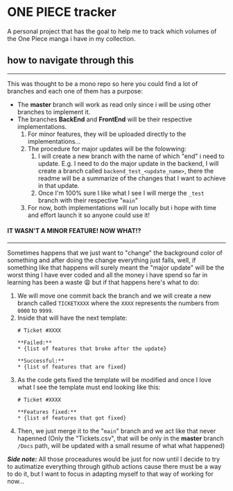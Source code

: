 # ONE PIECE tracker

A personal project that has the  goal to help me to track which volumes of the One Piece manga i have in my collection.

## how to navigate through this
---
This was thought to be a mono repo so here you could find a lot of branches and each one of them has a purpose:

* The **master** branch will work as read only since i will be using other branches to implement it.
* The branches **BackEnd** and **FrontEnd** will be their respective implementations.
    1. For minor features, they will be uploaded directly to the implementations...
    2. The procedure for major updates will be the folowwing:
        1. I will create a new branch with the name of which "end" i need to update. E.g. I need to do the major update in the backend, I will create a branch called `backend_test_<update_name>`, there the readme will be a summarize of the changes that I want to achieve in that update.
        2. Once I'm 100% sure I like what I see I will merge the `_test` branch with their respective "`main`"
    3. For now, both implementations will run locally but i hope with time and effort launch it so anyone could use it!

#### IT WASN'T A MINOR FEATURE! NOW WHAT!?
---
Sometimes happens that we just want to "change" the background color of something and after doing the change everything just falls, well, if something like that happens will surely meant the "major update" will be the worst thing I have ever coded and all the money i have spend so far in learning has been a waste :weary: but if that happens here's what to do:
1. We will move one commit back the branch and we will create a new branch called `TICKETXXXX` where the `XXXX` represents the numbers from `0000` to `9999`.
2. Inside that will have the next template:
    ```
    # Ticket #XXXX

    **Failed:**
    * {list of features that broke after the update}

    **Successful:**
    * {list of features that are fixed}
    ```
3. As the code gets fixed the template will be modified and once I love what I see the template must end looking like this:
    ```
    # Ticket #XXXX

    **Features fixed:**
    * {list of features that got fixed}
    ```
4. Then, we just merge it to the "`main`" branch and we act like that never hapenned (Only the "Tickets.csv", that will be only in the **master** branch `/Docs` path, will be updated with a small resume of what what happened)


***Side note:***
All those proceadures would be just for now until I decide to try to autimatize everything through github actions cause there must be a way to do it, but I want to focus in adapting myself to that way of working for now...